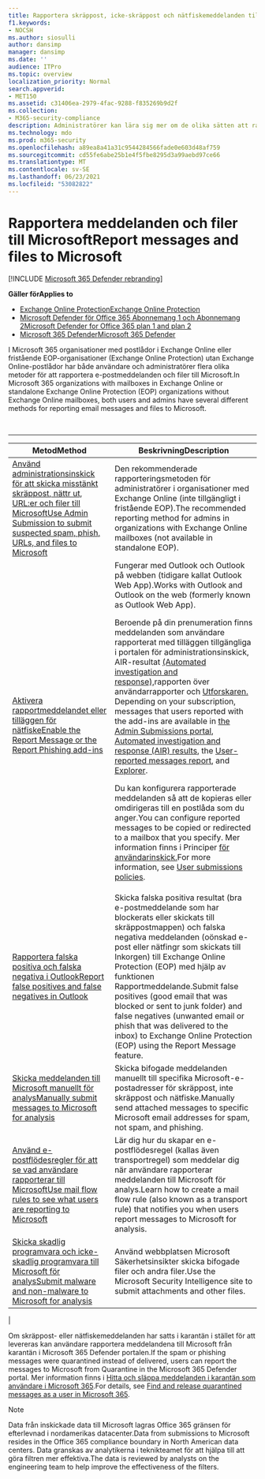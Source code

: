 ```yaml
---
title: Rapportera skräppost, icke-skräppost och nätfiskemeddelanden till Microsoft
f1.keywords:
- NOCSH
ms.author: siosulli
author: dansimp
manager: dansimp
ms.date: ''
audience: ITPro
ms.topic: overview
localization_priority: Normal
search.appverid:
- MET150
ms.assetid: c31406ea-2979-4fac-9288-f835269b9d2f
ms.collection:
- M365-security-compliance
description: Administratörer kan lära sig mer om de olika sätten att rapportera bra och dåliga meddelanden och filer till Microsoft för analys.
ms.technology: mdo
ms.prod: m365-security
ms.openlocfilehash: a89ea8a41a31c9544284566fade0e603d48af759
ms.sourcegitcommit: cd55fe6abe25b1e4f5fbe8295d3a99aebd97ce66
ms.translationtype: MT
ms.contentlocale: sv-SE
ms.lasthandoff: 06/23/2021
ms.locfileid: "53082822"
---
```

# <a name="report-messages-and-files-to-microsoft"></a><span data-ttu-id="061a2-103">Rapportera meddelanden och filer till Microsoft</span><span class="sxs-lookup"><span data-stu-id="061a2-103">Report messages and files to Microsoft</span></span>

[!INCLUDE [Microsoft 365 Defender rebranding](../includes/microsoft-defender-for-office.md)]

<span data-ttu-id="061a2-104">**Gäller för**</span><span class="sxs-lookup"><span data-stu-id="061a2-104">**Applies to**</span></span>
- [<span data-ttu-id="061a2-105">Exchange Online Protection</span><span class="sxs-lookup"><span data-stu-id="061a2-105">Exchange Online Protection</span></span>](exchange-online-protection-overview.md)
- [<span data-ttu-id="061a2-106">Microsoft Defender för Office 365 Abonnemang 1 och Abonnemang 2</span><span class="sxs-lookup"><span data-stu-id="061a2-106">Microsoft Defender for Office 365 plan 1 and plan 2</span></span>](defender-for-office-365.md)
- [<span data-ttu-id="061a2-107">Microsoft 365 Defender</span><span class="sxs-lookup"><span data-stu-id="061a2-107">Microsoft 365 Defender</span></span>](../defender/microsoft-365-defender.md)

<span data-ttu-id="061a2-108">I Microsoft 365 organisationer med postlådor i Exchange Online eller fristående EOP-organisationer (Exchange Online Protection) utan Exchange Online-postlådor har både användare och administratörer flera olika metoder för att rapportera e-postmeddelanden och filer till Microsoft.</span><span class="sxs-lookup"><span data-stu-id="061a2-108">In Microsoft 365 organizations with mailboxes in Exchange Online or standalone Exchange Online Protection (EOP) organizations without Exchange Online mailboxes, both users and admins have several different methods for reporting email messages and files to Microsoft.</span></span>

<br>

****

|<span data-ttu-id="061a2-109">Metod</span><span class="sxs-lookup"><span data-stu-id="061a2-109">Method</span></span>|<span data-ttu-id="061a2-110">Beskrivning</span><span class="sxs-lookup"><span data-stu-id="061a2-110">Description</span></span>|
|---|---|
|[<span data-ttu-id="061a2-111">Använd administrationsinskick för att skicka misstänkt skräppost, nättr ut, URL:er och filer till Microsoft</span><span class="sxs-lookup"><span data-stu-id="061a2-111">Use Admin Submission to submit suspected spam, phish, URLs, and files to Microsoft</span></span>](admin-submission.md)|<span data-ttu-id="061a2-112">Den rekommenderade rapporteringsmetoden för administratörer i organisationer med Exchange Online (inte tillgängligt i fristående EOP).</span><span class="sxs-lookup"><span data-stu-id="061a2-112">The recommended reporting method for admins in organizations with Exchange Online mailboxes (not available in standalone EOP).</span></span>|
|[<span data-ttu-id="061a2-113">Aktivera rapportmeddelandet eller tilläggen för nätfiske</span><span class="sxs-lookup"><span data-stu-id="061a2-113">Enable the Report Message or the Report Phishing add-ins</span></span>](enable-the-report-message-add-in.md)|<span data-ttu-id="061a2-114">Fungerar med Outlook och Outlook på webben (tidigare kallat Outlook Web App).</span><span class="sxs-lookup"><span data-stu-id="061a2-114">Works with Outlook and Outlook on the web (formerly known as Outlook Web App).</span></span> <p> <span data-ttu-id="061a2-115">Beroende på din prenumeration finns meddelanden som användare rapporterat med tilläggen tillgängliga i portalen för administrationsinskick, AIR-resultat [(Automated investigation and response),](air-view-investigation-results.md)rapporten över användarrapporter och [Utforskaren.](threat-explorer-views.md#email--submissions) [](admin-submission.md) [](view-email-security-reports.md#user-reported-messages-report)</span><span class="sxs-lookup"><span data-stu-id="061a2-115">Depending on your subscription, messages that users reported with the add-ins are available in [the Admin Submissions portal](admin-submission.md), [Automated investigation and response (AIR) results](air-view-investigation-results.md), the [User-reported messages report](view-email-security-reports.md#user-reported-messages-report), and [Explorer](threat-explorer-views.md#email--submissions).</span></span> <p> <span data-ttu-id="061a2-116">Du kan konfigurera rapporterade meddelanden så att de kopieras eller omdirigeras till en postlåda som du anger.</span><span class="sxs-lookup"><span data-stu-id="061a2-116">You can configure reported messages to be copied or redirected to a mailbox that you specify.</span></span> <span data-ttu-id="061a2-117">Mer information finns i Principer [för användarinskick.](user-submission.md)</span><span class="sxs-lookup"><span data-stu-id="061a2-117">For more information, see [User submissions policies](user-submission.md).</span></span>
|[<span data-ttu-id="061a2-118">Rapportera falska positiva och falska negativa i Outlook</span><span class="sxs-lookup"><span data-stu-id="061a2-118">Report false positives and false negatives in Outlook</span></span>](report-false-positives-and-false-negatives.md)|<span data-ttu-id="061a2-119">Skicka falska positiva resultat (bra e-postmeddelande som har blockerats eller skickats till skräppostmappen) och falska negativa meddelanden (oönskad e-post eller nätfingr som skickats till Inkorgen) till Exchange Online Protection (EOP) med hjälp av funktionen Rapportmeddelande.</span><span class="sxs-lookup"><span data-stu-id="061a2-119">Submit false positives (good email that was blocked or sent to junk folder) and false negatives (unwanted email or phish that was delivered to the inbox) to Exchange Online Protection (EOP) using the Report Message feature.</span></span>|
|[<span data-ttu-id="061a2-120">Skicka meddelanden till Microsoft manuellt för analys</span><span class="sxs-lookup"><span data-stu-id="061a2-120">Manually submit messages to Microsoft for analysis</span></span>](submit-spam-non-spam-and-phishing-scam-messages-to-microsoft-for-analysis.md)|<span data-ttu-id="061a2-121">Skicka bifogade meddelanden manuellt till specifika Microsoft-e-postadresser för skräppost, inte skräppost och nätfiske.</span><span class="sxs-lookup"><span data-stu-id="061a2-121">Manually send attached messages to specific Microsoft email addresses for spam, not spam, and phishing.</span></span>|
|[<span data-ttu-id="061a2-122">Använd e-postflödesregler för att se vad användare rapporterar till Microsoft</span><span class="sxs-lookup"><span data-stu-id="061a2-122">Use mail flow rules to see what users are reporting to Microsoft</span></span>](/exchange/security-and-compliance/mail-flow-rules/use-rules-to-see-what-users-are-reporting-to-microsoft)|<span data-ttu-id="061a2-123">Lär dig hur du skapar en e-postflödesregel (kallas även transportregel) som meddelar dig när användare rapporterar meddelanden till Microsoft för analys.</span><span class="sxs-lookup"><span data-stu-id="061a2-123">Learn how to create a mail flow rule (also known as a transport rule) that notifies you when users report messages to Microsoft for analysis.</span></span>|
|[<span data-ttu-id="061a2-124">Skicka skadlig programvara och icke-skadlig programvara till Microsoft för analys</span><span class="sxs-lookup"><span data-stu-id="061a2-124">Submit malware and non-malware to Microsoft for analysis</span></span>](submitting-malware-and-non-malware-to-microsoft-for-analysis.md)|<span data-ttu-id="061a2-125">Använd webbplatsen Microsoft Säkerhetsinsikter skicka bifogade filer och andra filer.</span><span class="sxs-lookup"><span data-stu-id="061a2-125">Use the Microsoft Security Intelligence site to submit attachments and other files.</span></span>|
|

<span data-ttu-id="061a2-126">Om skräppost- eller nätfiskemeddelanden har satts i karantän i stället för att levereras kan användare rapportera meddelandena till Microsoft från karantän i Microsoft 365 Defender portalen.</span><span class="sxs-lookup"><span data-stu-id="061a2-126">If the spam or phishing messages were quarantined instead of delivered, users can report the messages to Microsoft from Quarantine in the Microsoft 365 Defender portal.</span></span> <span data-ttu-id="061a2-127">Mer information finns i [Hitta och släppa meddelanden i karantän som användare i Microsoft 365](find-and-release-quarantined-messages-as-a-user.md).</span><span class="sxs-lookup"><span data-stu-id="061a2-127">For details, see [Find and release quarantined messages as a user in Microsoft 365](find-and-release-quarantined-messages-as-a-user.md).</span></span>

> [!NOTE]
> <span data-ttu-id="061a2-128">Data från inskickade data till Microsoft lagras Office 365 gränsen för efterlevnad i nordamerikas datacenter.</span><span class="sxs-lookup"><span data-stu-id="061a2-128">Data from submissions to Microsoft resides in the Office 365 compliance boundary in North American data centers.</span></span> <span data-ttu-id="061a2-129">Data granskas av analytikerna i teknikteamet för att hjälpa till att göra filtren mer effektiva.</span><span class="sxs-lookup"><span data-stu-id="061a2-129">The data is reviewed by analysts on the engineering team to help improve the effectiveness of the filters.</span></span>
